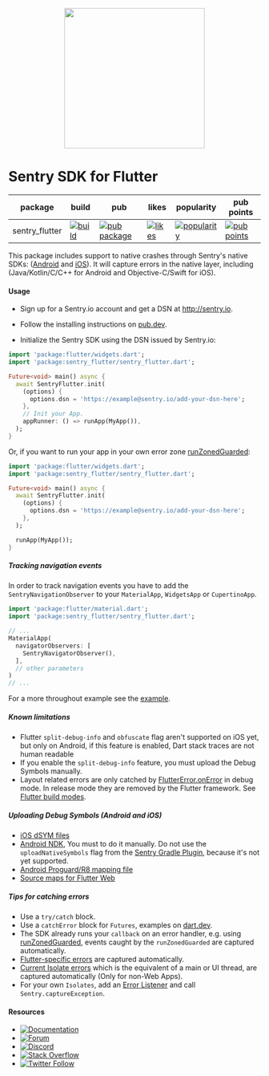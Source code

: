 <p align="center">
  <a href="https://sentry.io" target="_blank" align="center">
    <img src="https://sentry-brand.storage.googleapis.com/sentry-logo-black.png" width="280">
  </a>
  <br />
</p>

Sentry SDK for Flutter
===========

| package | build | pub | likes | popularity | pub points |
| ------- | ------- | ------- | ------- | ------- | ------- |
| sentry_flutter | [![build](https://github.com/getsentry/sentry-dart/workflows/sentry-flutter/badge.svg?branch=main)](https://github.com/getsentry/sentry-dart/actions?query=workflow%3Asentry-flutter) | [![pub package](https://img.shields.io/pub/v/sentry_flutter.svg)](https://pub.dev/packages/sentry_flutter) | [![likes](https://badges.bar/sentry_flutter/likes)](https://pub.dev/packages/sentry_flutter/score) | [![popularity](https://badges.bar/sentry_flutter/popularity)](https://pub.dev/packages/sentry_flutter/score) | [![pub points](https://badges.bar/sentry_flutter/pub%20points)](https://pub.dev/packages/sentry_flutter/score)

This package includes support to native crashes through Sentry's native SDKs: ([Android](https://github.com/getsentry/sentry-java) and [iOS](https://github.com/getsentry/sentry-cocoa)).
It will capture errors in the native layer, including (Java/Kotlin/C/C++ for Android and Objective-C/Swift for iOS).

#### Usage

- Sign up for a Sentry.io account and get a DSN at http://sentry.io.

- Follow the installing instructions on [pub.dev](https://pub.dev/packages/sentry_flutter/install).

- Initialize the Sentry SDK using the DSN issued by Sentry.io:

```dart
import 'package:flutter/widgets.dart';
import 'package:sentry_flutter/sentry_flutter.dart';

Future<void> main() async {
  await SentryFlutter.init(
    (options) {
      options.dsn = 'https://example@sentry.io/add-your-dsn-here';
    },
    // Init your App.
    appRunner: () => runApp(MyApp()),
  );
}
```

Or, if you want to run your app in your own error zone [runZonedGuarded](https://api.flutter.dev/flutter/dart-async/runZonedGuarded.html):

```dart
import 'package:flutter/widgets.dart';
import 'package:sentry_flutter/sentry_flutter.dart';

Future<void> main() async {
  await SentryFlutter.init(
    (options) {
      options.dsn = 'https://example@sentry.io/add-your-dsn-here';
    },
  );

  runApp(MyApp());
}
```

##### Tracking navigation events

In order to track navigation events you have to add the 
`SentryNavigationObserver` to your `MaterialApp`, `WidgetsApp` or `CupertinoApp`.

```dart
import 'package:flutter/material.dart';
import 'package:sentry_flutter/sentry_flutter.dart';

// ...
MaterialApp(
  navigatorObservers: [
    SentryNavigatorObserver(),
  ],
  // other parameters
)
// ...
```
For a more throughout example see the [example](example/lib/main.dart).

##### Known limitations

- Flutter `split-debug-info` and `obfuscate` flag aren't supported on iOS yet, but only on Android, if this feature is enabled, Dart stack traces are not human readable
- If you enable the `split-debug-info` feature, you must upload the Debug Symbols manually.
- Layout related errors are only catched by [FlutterError.onError](https://api.flutter.dev/flutter/foundation/FlutterError/onError.html) in debug mode. In release mode they are removed by the Flutter framework. See [Flutter build modes](https://flutter.dev/docs/testing/build-modes). 

##### Uploading Debug Symbols (Android and iOS)

- [iOS dSYM files](https://docs.sentry.io/platforms/apple/dsym/)
- [Android NDK](https://docs.sentry.io/product/cli/dif/#uploading-files), You must to do it manually. Do not use the `uploadNativeSymbols` flag from the [Sentry Gradle Plugin](https://docs.sentry.io/platforms/android/proguard/), because it's not yet supported.
- [Android Proguard/R8 mapping file](https://docs.sentry.io/platforms/android/proguard/)
- [Source maps for Flutter Web](https://docs.sentry.io/product/cli/releases/#managing-release-artifacts)

##### Tips for catching errors

- Use a `try/catch` block.
- Use a `catchError` block for `Futures`, examples on [dart.dev](https://dart.dev/guides/libraries/futures-error-handling).
- The SDK already runs your `callback` on an error handler, e.g. using [runZonedGuarded](https://api.flutter.dev/flutter/dart-async/runZonedGuarded.html), events caught by the `runZonedGuarded` are captured automatically.
- [Flutter-specific errors](https://api.flutter.dev/flutter/foundation/FlutterError/onError.html) are captured automatically.
- [Current Isolate errors](https://api.flutter.dev/flutter/dart-isolate/Isolate/addErrorListener.html) which is the equivalent of a main or UI thread, are captured automatically (Only for non-Web Apps).
- For your own `Isolates`, add an [Error Listener](https://api.flutter.dev/flutter/dart-isolate/Isolate/addErrorListener.html) and call `Sentry.captureException`.

#### Resources

* [![Documentation](https://img.shields.io/badge/documentation-sentry.io-green.svg)](https://docs.sentry.io/platforms/flutter/)
* [![Forum](https://img.shields.io/badge/forum-sentry-green.svg)](https://forum.sentry.io/c/sdks)
* [![Discord](https://img.shields.io/discord/621778831602221064)](https://discord.gg/Ww9hbqr)
* [![Stack Overflow](https://img.shields.io/badge/stack%20overflow-sentry-green.svg)](https://stackoverflow.com/questions/tagged/sentry)
* [![Twitter Follow](https://img.shields.io/twitter/follow/getsentry?label=getsentry&style=social)](https://twitter.com/intent/follow?screen_name=getsentry)
